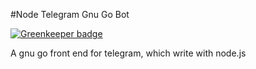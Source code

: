 #Node Telegram Gnu Go Bot

[![Greenkeeper badge](https://badges.greenkeeper.io/mmis1000/telegram-gnu-go-bot.svg)](https://greenkeeper.io/)

A gnu go front end for telegram, which write with node.js